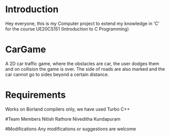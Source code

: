 # Introduction
Hey everyone, this is my Computer project to extend my knowledge in 'C' for the course UE20CS151 (Introduction to C Programming)


# CarGame
A 2D car traffic game, where the obstacles are car, the user dodges them and on collision the game is over.
The side of roads are also marked and the car cannot go to sides beyond a certain distance. 

# Requirements
Works on Borland compilers only, we have used Turbo C++ 


#Team Members
Nitish Rathore
Niveditha Kundapuram 

#Modifications
Any modifications or suggestions are welcome



